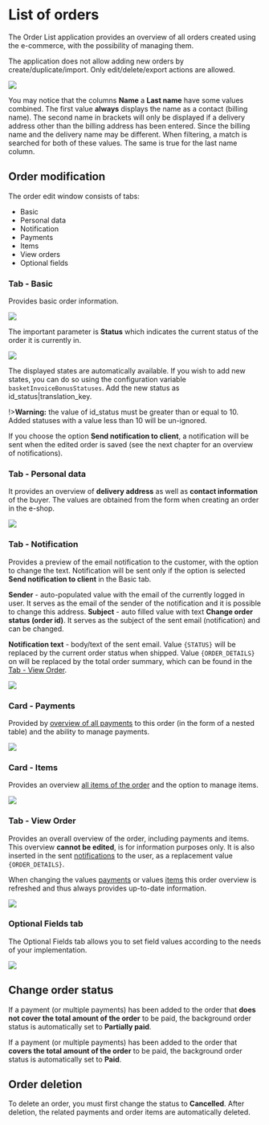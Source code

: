 # List of orders

The Order List application provides an overview of all orders created using the e-commerce, with the possibility of managing them.

The application does not allow adding new orders by create/duplicate/import. Only edit/delete/export actions are allowed.

![](datatable.png)

You may notice that the columns **Name** a **Last name** have some values combined. The first value **always** displays the name as a contact (billing name). The second name in brackets will only be displayed if a delivery address other than the billing address has been entered. Since the billing name and the delivery name may be different. When filtering, a match is searched for both of these values. The same is true for the last name column.

## Order modification

The order edit window consists of tabs:
- Basic
- Personal data
- Notification
- Payments
- Items
- View orders
- Optional fields

### Tab - Basic

Provides basic order information.

![](editor_basic.png)

The important parameter is **Status** which indicates the current status of the order it is currently in.

![](editor_basic_status.png)

The displayed states are automatically available. If you wish to add new states, you can do so using the configuration variable `basketInvoiceBonusStatuses`. Add the new status as id\_status|translation\_key.

!>**Warning:** the value of id\_status must be greater than or equal to 10. Added statuses with a value less than 10 will be un-ignored.

If you choose the option **Send notification to client**, a notification will be sent when the edited order is saved (see the next chapter for an overview of notifications).

### Tab - Personal data

It provides an overview of **delivery address** as well as **contact information** of the buyer. The values are obtained from the form when creating an order in the e-shop.

![](editor_personal-info.png)

### Tab - Notification

Provides a preview of the email notification to the customer, with the option to change the text. Notification will be sent only if the option is selected **Send notification to client** in the Basic tab.

**Sender** - auto-populated value with the email of the currently logged in user. It serves as the email of the sender of the notification and it is possible to change this address. **Subject** - auto filled value with text **Change order status (order id)**. It serves as the subject of the sent email (notification) and can be changed.

**Notification text** - body/text of the sent email. Value `{STATUS}` will be replaced by the current order status when shipped. Value `{ORDER_DETAILS}` on will be replaced by the total order summary, which can be found in the [Tab - View Order](#order-display-tab).

![](editor_notify.png)

### Card - Payments

Provided by [overview of all payments](payments.md) to this order (in the form of a nested table) and the ability to manage payments.

![](editor_payments.png)

### Card - Items

Provides an overview [all items of the order](items.md) and the option to manage items.

![](editor_items.png)

### Tab - View Order

Provides an overall overview of the order, including payments and items. This overview **cannot be edited**, is for information purposes only. It is also inserted in the sent [notifications](#notification-tab) to the user, as a replacement value `{ORDER_DETAILS}`.

When changing the values [payments](#card-payments) or values [items](#item-card) this order overview is refreshed and thus always provides up-to-date information.

![](editor_order_status.png)

### Optional Fields tab

The Optional Fields tab allows you to set field values according to the needs of your implementation.

![](editor_fields.png)

## Change order status

If a payment (or multiple payments) has been added to the order that **does not cover the total amount of the order** to be paid, the background order status is automatically set to **Partially paid**.

If a payment (or multiple payments) has been added to the order that **covers the total amount of the order** to be paid, the background order status is automatically set to **Paid**.

## Order deletion

To delete an order, you must first change the status to **Cancelled**. After deletion, the related payments and order items are automatically deleted.
